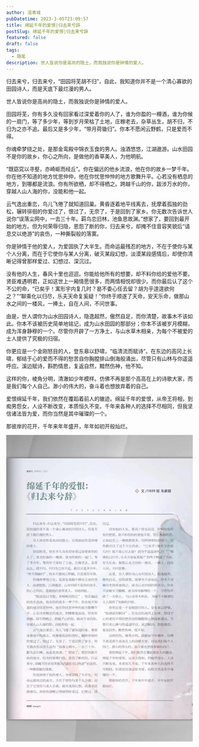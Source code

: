 ```yaml
---
author: 浥青城
pubDatetime: 2023-3-05T23:09:57
title: 绵延千年的爱恨|归去来兮辞
postSlug: 绵延千年的爱恨|归去来兮辞
featured: false
draft: false
tags:
  - 随笔
description: 世人皆说你是高尚的隐土，而我独说你是钟情的爱人。
---
```

归去来兮，归去来兮，“田园将芜胡不归”，自此，我知道你并不是一个清心寡欲的田园诗人，而是天底下最烂漫的男人。

世人皆说你是高尚的隐土，而我独说你是钟情的爱人。

田园将芜，你有多久没有回家看过深爱着你的人了，谁为你盈的一樽酒，谁为你候的一扇门，等了多少年，等到岁月荣枯了土地，庄稼老去，杂草丛生，胡不归，不归为之亦不追。最后又是多少年，“带月荷锄归”。你本不愿闲云野鹤，只是爱而不得。

你魂牵梦绕之处，是那金鸾殿中锦衣玉食的男人。浊酒悠悠，江湖遨游。山水田园不是你的故乡，你心之所向，是做他的香草美人，为他明航。

“既窈窕以寻壑，亦崎岖而经丘”。你在偏远的他乡流浪，他在你的故乡一梦千年。你在他不知道的地方忧思仲仲，他在你忧思忡忡的地方歌舞升平。心若没有栖息的地方，到哪都是流浪。你有所欲栖，却不得栖之。跨越千山的你，跋涉万水的你，穿越人山人海的你，没能和他一起。

云气逸出重峦，鸟儿飞倦了就知道回巢。黄昏逐着地平线离去，抚摩着孤独的劲松，辗转徘徊的你爱过了，恨过了，无奈了，于是回到了家乡。你无数次告诉世人说你“误落尘网中，一去三十年。羁鸟恋旧林，池鱼思故渊。”想家了，要回到最开始的地方。但为何荣辱归隐，恩怨了断的你，归去来兮，却掩不住音容笑貌后“请息交以绝游”的哀伤，一种撕裂般的落寞。

你是钟情于他的爱人，为爱固执了大半生。而命运最残忍的地方，不在于使你与某个人分离，而在于它使你与某人分离，破灭某段幻想，淡漠某段感情后，却使你清晰记得曾那样爱过、幻想过、深沉过。

没有他的人生，春风十里也迢迢。你能给他所有的想要，却不料你给的爱他不要。贤臣难遇明君，正如这世上一厢情愿很多，而两情相悦却很少。而你最后认了这个不公的命，“已矣乎！寓形宇内复几时？曷不委心任去留？胡为乎遑遑欲何之？”“聊乘化以归尽，乐夫天命复奚疑！”你终于顺遂了天命，安天乐命，做那山水之间的一楼风，一捧土，自在人间，不问世事。

由是，世人谓你为山水田园诗人，隐逸超然，傲然自足，而你清楚，故事木不该如此。你本不该被历史简单地铭记，成为山水田园的那部分；你本不该被岁月模糊，成为浑身静穆的一个。尽管你开辟了一方净土，与山水草木相亲，为每个不被爱的士人提供了究极的归宿。

你更应是一个金刚怒目的人，登东皋以舒啸，“临清流而赋诗”。在东边的高冈上长啸，郁结于心的爱而不得的愁苦自你胸膛排山倒海般涌出，尽管只有山林与你遥遥呼应。溪边赋诗，斟酌情思，复返自然，黯然伤神，他不知。

这样的你，棱角分明，清澈如少年模样。仿佛不再是那个高高在上的诗歌大家，而是我们每个人自己。渺小的伟大的，奋斗着也想放弃着的自己。

爱恨绵延千年，我们依然在覆蹈着前人的辙迹。绵延千年的爱恨，从帝王将相，到痴男怨女，人设不断改变，本质恒久不变。千年来各种人的选择不尽相同，但我坚信诸法皆为爱，而你当然是其中璀璨的一个。

那彼岸的花开，千年来年年盛开，年年如初开般灿烂。

![pic1](../../assets/images/informal-essay/10-1.jpeg) 

